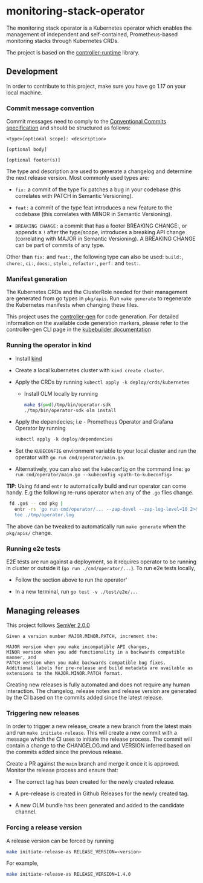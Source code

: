 # monitoring-stack-operator

The monitoring stack operator is a Kubernetes operator which enables the management of independent and self-contained, Prometheus-based monitoring stacks through Kubernetes CRDs.

The project is based on the [controller-runtime](https://github.com/kubernetes-sigs/controller-runtime) library.

## Development

In order to contribute to this project, make sure you have go 1.17 on your local machine.

### Commit message convention

Commit messages need to comply to the [Conventional Commits specification](https://www.conventionalcommits.org/en/v1.0.0/) and should be structured as follows:

```
<type>[optional scope]: <description>

[optional body]

[optional footer(s)]
```

The type and description are used to generate a changelog and determine the next release version.
Most commonly used types are:

* `fix:` a commit of the type fix patches a bug in your codebase (this correlates with PATCH in Semantic Versioning).

* `feat:` a commit of the type feat introduces a new feature to the codebase (this correlates with MINOR in Semantic Versioning).

* `BREAKING CHANGE:` a commit that has a footer BREAKING CHANGE:, or appends a
 `!` after the type/scope, introduces a breaking API change (correlating with
 MAJOR in Semantic Versioning). A BREAKING CHANGE can be part of commits of any type.

Other than `fix:` and `feat:`, the following type can also be used: `build:`, `chore:`, `ci:`, `docs:`, `style:`, `refactor:`, `perf:` and `test:`.

### Manifest generation

The Kubernetes CRDs and the ClusterRole needed for their management are generated from go types in `pkg/apis`.
Run `make generate` to regenerate the Kubernetes manifests when changing these files.

This project uses the [controller-gen](https://github.com/kubernetes-sigs/controller-tools/tree/master/cmd/controller-gen) for code generation.
For detailed information on the available code generation markers, please refer
to the controller-gen CLI page in the [kubebuilder documentation](https://book.kubebuilder.io/reference/markers.html)

### Running the operator in kind

* Install [kind](https://github.com/kubernetes-sigs/kind)

* Create a local kubernetes cluster with `kind create cluster`.

* Apply the CRDs by running `kubectl apply -k deploy/crds/kubernetes`
  * Install OLM locally by running

    ```sh
    make $(pwd)/tmp/bin/operator-sdk
    ./tmp/bin/operator-sdk olm install
    ```

* Apply the dependecies; i.e - Prometheus Operator and Grafana Operator by running

    ```go
    kubectl apply -k deploy/dependencies
    ```

* Set the `KUBECONFIG` environment variable to your local cluster and run the
  operator with `go run cmd/operator/main.go`.

* Alternatively, you can also set the `kubeconfig` on the command line:
  `go run cmd/operator/main.go --kubeconfig <path-to-kubeconfig>`

**TIP**: Using `fd` and `entr` to automatically build and run operator can come handy.
E.g the following re-runs operator when any of the `.go` files change.

 ```sh
  fd .go$ -- cmd pkg |
    entr -rs 'go run cmd/operator/... --zap-devel --zap-log-level=10 2>&1 |
    tee ./tmp/operator.log
 ```

The above can be tweaked to automatically run `make generate` when the `pkg/apis/` change.

### Running e2e tests

E2E tests are run against a deployment, so it requires operator to be running
in cluster or outside it (`go run ./cmd/operator/...`). To run e2e tests locally,

* Follow the section above to run the operator'

* In a new terminal, run `go test -v ./test/e2e/...`

## Managing releases

This project follows [SemVer 2.0.0](https://semver.org/)

```
Given a version number MAJOR.MINOR.PATCH, increment the:

MAJOR version when you make incompatible API changes,
MINOR version when you add functionality in a backwards compatible manner, and
PATCH version when you make backwards compatible bug fixes.
Additional labels for pre-release and build metadata are available as extensions to the MAJOR.MINOR.PATCH format.
```

Creating new releases is fully automated and does not require any human interaction.
The changelog, release notes and release version are generated by the CI based on the commits added since the latest release.

### Triggering new releases

In order to trigger a new release, create a new branch from the latest main and run `make initiate-release`.
This will create a new commit with a message which the CI uses to initiate the release process.
The commit will contain a change to the CHANGELOG.md and VERSION inferred based on the commits added since the previous release.

Create a PR against the `main` branch and merge it once it is approved. Monitor the release process and ensure that:

* The correct tag has been created for the newly created release.

* A pre-release is created in Github Releases for the newly created tag.

* A new OLM bundle has been generated and added to the candidate channel.

### Forcing a release version

A release version can be forced by running

```sh
make initiate-release-as RELEASE_VERSION=<version>
```

For example,

```sh
make initiate-release-as RELEASE_VERSION=1.4.0
```
